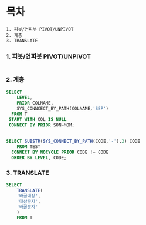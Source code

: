 # 목차
```
1. 피봇/언피봇 PIVOT/UNPIVOT
2. 계층
3. TRANSLATE
```


### 1. 피봇/언피봇 PIVOT/UNPIVOT
```SQL

```



### 2. 계층
```SQL
SELECT
    LEVEL,
    PRIOR COLNAME,
    SYS_CONNCECT_BY_PATH(COLNAME,'SEP')
  FROM T
 START WITH COL IS NULL
 CONNECT BY PRIOR SON=MOM;
 
 
SELECT SUBSTR(SYS_CONNECT_BY_PATH(CODE,'-'),2) CODE
    FROM TEST
  CONNECT BY NOCYCLE PRIOR CODE != CODE
  ORDER BY LEVEL, CODE;
```


### 3. TRANSLATE
```SQL
SELECT
    TRANSLATE(
    '바꿀대상',
    '대상문자',
    '바꿀문자'
    )
    FROM T
```



